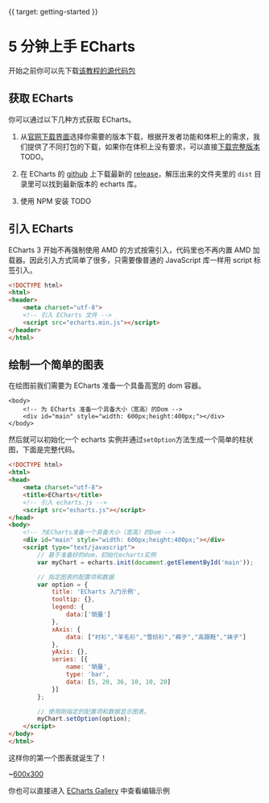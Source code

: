 {{ target: getting-started }}
# 5 分钟上手 ECharts

开始之前你可以先下载[该教程的源代码包](todo)

## 获取 ECharts

你可以通过以下几种方式获取 ECharts。

1. 从[官网下载界面](http://echarts.baidu.com/download.html)选择你需要的版本下载，根据开发者功能和体积上的需求，我们提供了不同打包的下载，如果你在体积上没有要求，可以直接[下载完整版本](http://echarts.baidu.com/dist/echarts.min.js) TODO。

2. 在 ECharts 的 [github](https://github.com/echarts) 上下载最新的 [release](TODO)，解压出来的文件夹里的 `dist` 目录里可以找到最新版本的 echarts 库。

3. 使用 NPM 安装 TODO

## 引入 ECharts

ECharts 3 开始不再强制使用 AMD 的方式按需引入，代码里也不再内置 AMD 加载器。因此引入方式简单了很多，只需要像普通的 JavaScript 库一样用 script 标签引入。

```html
<!DOCTYPE html>
<html>
<header>
    <meta charset="utf-8">
    <!-- 引入 ECharts 文件 -->
    <script src="echarts.min.js"></script>
</header>
</html>
```

## 绘制一个简单的图表

在绘图前我们需要为 ECharts 准备一个具备高宽的 dom 容器。

```
<body>
    <!-- 为 ECharts 准备一个具备大小（宽高）的Dom -->
    <div id="main" style="width: 600px;height:400px;"></div>
</body>
```

然后就可以初始化一个 echarts 实例并通过`setOption`方法生成一个简单的柱状图，下面是完整代码。


```html
<!DOCTYPE html>
<html>
<head>
    <meta charset="utf-8">
    <title>ECharts</title>
    <!-- 引入 echarts.js -->
    <script src="echarts.js"></script>
</head>
<body>
    <!-- 为ECharts准备一个具备大小（宽高）的Dom -->
    <div id="main" style="width: 600px;height:400px;"></div>
    <script type="text/javascript">
        // 基于准备好的dom，初始化echarts实例
        var myChart = echarts.init(document.getElementById('main'));

        // 指定图表的配置项和数据
        var option = {
            title: 'ECharts 入门示例',
            tooltip: {},
            legend: {
                data:['销量']
            },
            xAxis: {
                data: ["衬衫","羊毛衫","雪纺衫","裤子","高跟鞋","袜子"]
            },
            yAxis: {},
            series: [{
                name: '销量',
                type: 'bar',
                data: [5, 20, 36, 10, 10, 20]
            }]
        };

        // 使用刚指定的配置项和数据显示图表。
        myChart.setOption(option);
    </script>
</body>
</html>
```

这样你的第一个图表就诞生了！

~[600x300](${galleryViewPath}doc-example/getting-started&reset=1&edit=1)

你也可以直接进入 [ECharts Gallery](${galleryEditorPath}doc-example/getting-started) 中查看编辑示例
